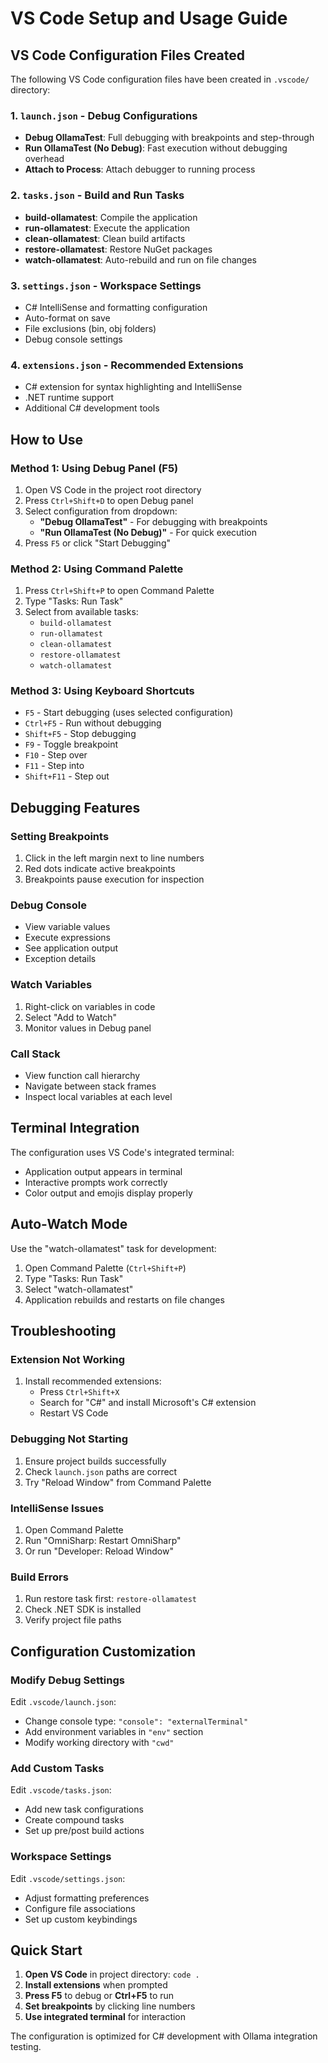 # VS Code Setup and Usage Guide

## VS Code Configuration Files Created

The following VS Code configuration files have been created in `.vscode/` directory:

### 1. `launch.json` - Debug Configurations
- **Debug OllamaTest**: Full debugging with breakpoints and step-through
- **Run OllamaTest (No Debug)**: Fast execution without debugging overhead
- **Attach to Process**: Attach debugger to running process

### 2. `tasks.json` - Build and Run Tasks
- **build-ollamatest**: Compile the application
- **run-ollamatest**: Execute the application
- **clean-ollamatest**: Clean build artifacts
- **restore-ollamatest**: Restore NuGet packages
- **watch-ollamatest**: Auto-rebuild and run on file changes

### 3. `settings.json` - Workspace Settings
- C# IntelliSense and formatting configuration
- Auto-format on save
- File exclusions (bin, obj folders)
- Debug console settings

### 4. `extensions.json` - Recommended Extensions
- C# extension for syntax highlighting and IntelliSense
- .NET runtime support
- Additional C# development tools

## How to Use

### Method 1: Using Debug Panel (F5)
1. Open VS Code in the project root directory
2. Press `Ctrl+Shift+D` to open Debug panel
3. Select configuration from dropdown:
   - **"Debug OllamaTest"** - For debugging with breakpoints
   - **"Run OllamaTest (No Debug)"** - For quick execution
4. Press `F5` or click "Start Debugging"

### Method 2: Using Command Palette
1. Press `Ctrl+Shift+P` to open Command Palette
2. Type "Tasks: Run Task"
3. Select from available tasks:
   - `build-ollamatest`
   - `run-ollamatest`
   - `clean-ollamatest`
   - `restore-ollamatest`
   - `watch-ollamatest`

### Method 3: Using Keyboard Shortcuts
- `F5` - Start debugging (uses selected configuration)
- `Ctrl+F5` - Run without debugging
- `Shift+F5` - Stop debugging
- `F9` - Toggle breakpoint
- `F10` - Step over
- `F11` - Step into
- `Shift+F11` - Step out

## Debugging Features

### Setting Breakpoints
1. Click in the left margin next to line numbers
2. Red dots indicate active breakpoints
3. Breakpoints pause execution for inspection

### Debug Console
- View variable values
- Execute expressions
- See application output
- Exception details

### Watch Variables
1. Right-click on variables in code
2. Select "Add to Watch"
3. Monitor values in Debug panel

### Call Stack
- View function call hierarchy
- Navigate between stack frames
- Inspect local variables at each level

## Terminal Integration

The configuration uses VS Code's integrated terminal:
- Application output appears in terminal
- Interactive prompts work correctly
- Color output and emojis display properly

## Auto-Watch Mode

Use the "watch-ollamatest" task for development:
1. Open Command Palette (`Ctrl+Shift+P`)
2. Type "Tasks: Run Task"
3. Select "watch-ollamatest"
4. Application rebuilds and restarts on file changes

## Troubleshooting

### Extension Not Working
1. Install recommended extensions:
   - Press `Ctrl+Shift+X`
   - Search for "C#" and install Microsoft's C# extension
   - Restart VS Code

### Debugging Not Starting
1. Ensure project builds successfully
2. Check `launch.json` paths are correct
3. Try "Reload Window" from Command Palette

### IntelliSense Issues
1. Open Command Palette
2. Run "OmniSharp: Restart OmniSharp"
3. Or run "Developer: Reload Window"

### Build Errors
1. Run restore task first: `restore-ollamatest`
2. Check .NET SDK is installed
3. Verify project file paths

## Configuration Customization

### Modify Debug Settings
Edit `.vscode/launch.json`:
- Change console type: `"console": "externalTerminal"`
- Add environment variables in `"env"` section
- Modify working directory with `"cwd"`

### Add Custom Tasks
Edit `.vscode/tasks.json`:
- Add new task configurations
- Create compound tasks
- Set up pre/post build actions

### Workspace Settings
Edit `.vscode/settings.json`:
- Adjust formatting preferences
- Configure file associations
- Set up custom keybindings

## Quick Start

1. **Open VS Code** in project directory: `code .`
2. **Install extensions** when prompted
3. **Press F5** to debug or **Ctrl+F5** to run
4. **Set breakpoints** by clicking line numbers
5. **Use integrated terminal** for interaction

The configuration is optimized for C# development with Ollama integration testing.
